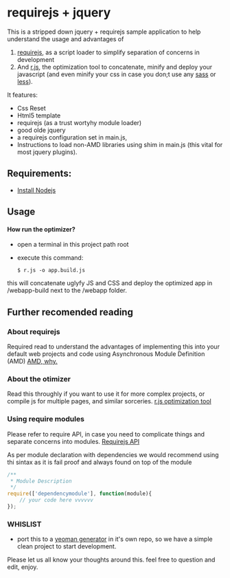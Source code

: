# requirejs + jquery
This is a stripped down jquery + requirejs sample application to help understand the usage and advantages of 
1. [requirejs](http://requirejs.org/), as a script loader to simplify separation of concerns in development 
2. And [r.js](http://requirejs.org/docs/optimization.html#download), the optimization tool to concatenate, minify and deploy your javascript (and even minify your css in case you don;t use any [sass](http://sass-lang.com/) or [less](http://lesscss.org/)). 

It features:
- Css Reset
- Html5 template
- requirejs (as a trust wortyhy module loader)
- good olde jquery
- a requirejs configuration set in main.js, 
- Instructions to load non-AMD libraries using shim in main.js (this vital for most jquery plugins).

## Requirements:
* [Install Nodejs](http://nodejs.org/)

## Usage
#### How run the optimizer?
* open a terminal in this project path root 
* execute this command:

    ```Shellgi
    $ r.js -o app.build.js
    ```

this will concatenate uglyfy JS and CSS and deploy the optimized app in /webapp-build next to the /webapp folder.

## Further recomended reading

### About requirejs
Required read to understand the advantages of implementing this into your default web projects and code using Asynchronous Module Definition (AMD)
[AMD, why.](http://requirejs.org/docs/whyamd.html)

### About the otimizer
Read this throughly if you want to use it for more complex projects, or compile js for multiple pages, and similar sorceries. 
[r.js optimization tool](http://requirejs.org/docs/optimization.html)

### Using require modules
Please refer to require API, in case you need to complicate things and separate concerns into modules.
[Requirejs API](http://requirejs.org/docs/api.html#define)

As per module declaration with dependencies we would recommend using thi sintax as it is fail proof and always found on top of the module

```javascript
/**
 * Module Description
 */
require(['dependencymodule'], function(module){
    // your code here vvvvvv
});

```


### WHISLIST
- port this to a [yeoman generator](http://yeoman.io/generators.html) in it's own repo, so we have a simple clean project to start development.


Please let us all know your thoughts around this. 
feel free to question and edit, enjoy.